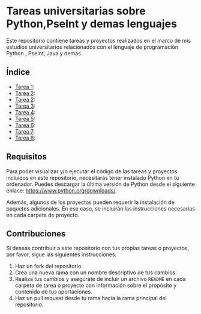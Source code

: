 # Tareas universitarias sobre Python,PseInt y demas lenguajes

Este repositorio contiene tareas y proyectos realizados en el marco de mis estudios universitarios relacionados con el lenguaje de programación Python , PseInt, Java y demas.

## Índice

- [Tarea 1](tarea-1): 
- [Tarea 2](tarea-2): 
- [Tarea 2](tarea-2): 
- [Tarea 3](tarea-3): 
- [Tarea 4](tarea-4):
- [Tarea 5](tarea-5):
- [Tarea 6](tarea-6):
- [Tarea 7](tarea-7):
- [Tarea 8](tarea-8):


## Requisitos

Para poder visualizar y/o ejecutar el código de las tareas y proyectos incluidos en este repositorio, necesitarás tener instalado Python en tu ordenador. Puedes descargar la última versión de Python desde el siguiente enlace: https://www.python.org/downloads/.

Además, algunos de los proyectos pueden requerir la instalación de paquetes adicionales. En ese caso, se incluirán las instrucciones necesarias en cada carpeta de proyecto.

## Contribuciones

Si deseas contribuir a este repositorio con tus propias tareas o proyectos, por favor, sigue las siguientes instrucciones:

1. Haz un fork del repositorio.
2. Crea una nueva rama con un nombre descriptivo de tus cambios.
3. Realiza tus cambios y asegúrate de incluir un archivo `README` en cada carpeta de tarea o proyecto con información sobre el propósito y contenido de tus aportaciones.
4. Haz un pull request desde tu rama hacia la rama principal del repositorio.
